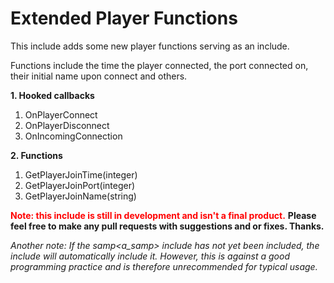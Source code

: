 # Extended Player Functions
This include adds some new player functions serving as an include.

Functions include the time the player connected, the port connected on, their initial name upon connect and others.

<b>1. Hooked callbacks</b>
  1. OnPlayerConnect
  2. OnPlayerDisconnect
  3. OnIncomingConnection

<b>2. Functions</b>
  1. GetPlayerJoinTime(integer)
  2. GetPlayerJoinPort(integer)
  3. GetPlayerJoinName(string)

<b><span style="color: red">Note: this include is still in development and isn't a final product.</span></b>
<b>Please feel free to make any pull requests with suggestions and or fixes. Thanks.</b>

<i>Another note: If the samp<a_samp> include has not yet been included, the include will automatically include it. However, this is against a good programming practice and is therefore unrecommended for typical usage.</i>
